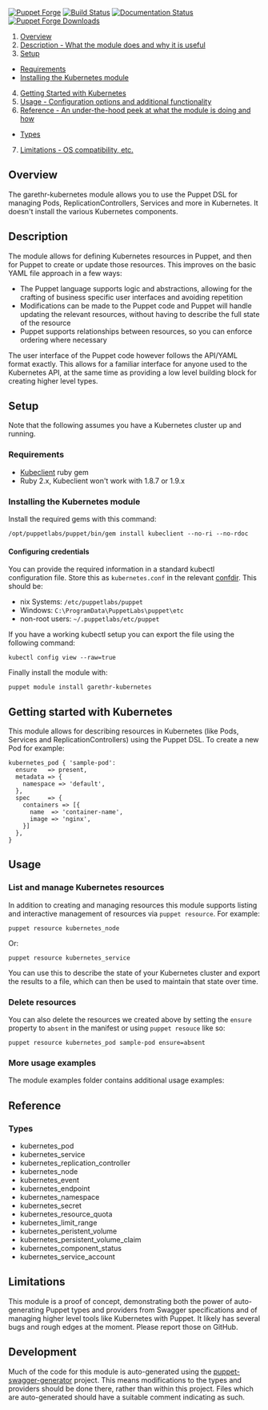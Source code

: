 [![Puppet
Forge](http://img.shields.io/puppetforge/v/garethr/kubernetes.svg)](https://forge.puppetlabs.com/garethr/kubernetes)
[![Build
Status](https://secure.travis-ci.org/garethr/garethr-kubernetes.png)](http://travis-ci.org/garethr/garethr-kubernetes)
[![Documentation
Status](http://img.shields.io/badge/docs-puppet--strings-lightgrey.svg)](https://garethr.github.io/garethr-kubernetes)
[![Puppet Forge
Downloads](http://img.shields.io/puppetforge/dt/garethr/kubernetes.svg)](https://forge.puppetlabs.com/garethr/kubernetes)

1. [Overview](#overview)
2. [Description - What the module does and why it is useful](#description)
3. [Setup](#setup)
  * [Requirements](#requirements)
  * [Installing the Kubernetes module](#installing-the-kubernetes-module)
4. [Getting Started with Kubernetes](#getting-started-with-kubernetes)
5. [Usage - Configuration options and additional functionality](#usage)
6. [Reference - An under-the-hood peek at what the module is doing and how](#reference)
  * [Types](#types)
7. [Limitations - OS compatibility, etc.](#limitations)

## Overview

The garethr-kubernetes module allows you to use the Puppet DSL for managing Pods,
ReplicationControllers, Services and more in Kubernetes. It doesn't install the various
Kubernetes components.

## Description

The module allows for defining Kubernetes resources in Puppet, and then
for Puppet to create or update those resources. This improves on the
basic YAML file approach in a few ways:

* The Puppet language supports logic and abstractions, allowing for
  the crafting of business specific user interfaces and avoiding
  repetition
* Modifications can be made to the Puppet code and Puppet will handle
  updating the relevant resources, without having to describe the full
  state of the resource
* Puppet supports relationships between resources, so you can enforce
  ordering where necessary

The user interface of the Puppet code however follows the API/YAML
format exactly. This allows for a familiar interface for anyone used to
the Kubernetes API, at the same time as providing a low level building
block for creating higher level types.

## Setup

Note that the following assumes you have a Kubernetes cluster up and
running.

### Requirements

* [Kubeclient](https://github.com/abonas/kubeclient) ruby gem
* Ruby 2.x, Kubeclient won't work with 1.8.7 or 1.9.x

### Installing the Kubernetes module

Install the required gems with this command:

    /opt/puppetlabs/puppet/bin/gem install kubeclient --no-ri --no-rdoc

#### Configuring credentials

You can provide the required information in a standard kubectl configuration
file. Store this as `kubernetes.conf` in the relevant
[confdir](https://docs.puppetlabs.com/puppet/latest/reference/dirs_confdir.html).
This should be:

   * nix Systems: `/etc/puppetlabs/puppet`
   * Windows: `C:\ProgramData\PuppetLabs\puppet\etc`
   * non-root users: `~/.puppetlabs/etc/puppet`

If you have a working kubectl setup you can export the file using the
following command:

    kubectl config view --raw=true

Finally install the module with:

    puppet module install garethr-kubernetes

## Getting started with Kubernetes

This module allows for describing resources in Kubernetes (like Pods,
Services and ReplicationControllers) using the Puppet DSL. To create a
new Pod for example:

```puppet
kubernetes_pod { 'sample-pod':
  ensure   => present,
  metadata => {
    namespace => 'default',
  },
  spec     => {
    containers => [{
      name  => 'container-name',
      image => 'nginx',
    }]
  },
}
```

## Usage

### List and manage Kubernetes resources

In addition to creating and managing resources this module supports listing
and interactive management of resources via `puppet resource`. For example:

    puppet resource kubernetes_node

Or:

    puppet resource kubernetes_service

You can use this to describe the state of your Kubernetes cluster and
export the results to a file, which can then be used to maintain that
state over time.

### Delete resources

You can also delete the resources we created above by setting the `ensure`
property to `absent` in the manifest or using `puppet resouce` like so:

    puppet resource kubernetes_pod sample-pod ensure=absent

### More usage examples

The module examples folder contains additional usage examples:

## Reference

### Types

* kubernetes_pod
* kubernetes_service
* kubernetes_replication_controller
* kubernetes_node
* kubernetes_event
* kubernetes_endpoint
* kubernetes_namespace
* kubernetes_secret
* kubernetes_resource_quota
* kubernetes_limit_range
* kubernetes_peristent_volume
* kubernetes_persistent_volume_claim
* kubernetes_component_status
* kubernetes_service_account

## Limitations

This module is a proof of concept, demonstrating both the power of
auto-generating Puppet types and providers from Swagger specifications
and of managing higher level tools like Kubernetes with Puppet. It
likely has several bugs and rough edges at the moment. Please report
those on GitHub.

## Development

Much of the code for this module is auto-generated using the
[puppet-swagger-generator](https://github.com/garethr/puppet-swagger-generator)
project. This means modifications to the types and providers should be
done there, rather than within this project. Files which are
auto-generated should have a suitable comment indicating as such.
